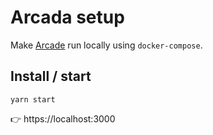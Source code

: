 # Arcada setup

Make [Arcade](https://github.com/mehanix/arcada) run locally using `docker-compose`.

## Install / start

```
yarn start
```

👉 https://localhost:3000
